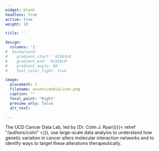 ```yaml
---
widget: blank 
headless: true 
active: true
weight: 10

title: ''

design:
  columns: '1'
#  background:
#    gradient_start: '#1565c0'
#    gradient_end: '#15bbc0'
#    gradient_angle: 90
#    text_color_light: true

image:
  placement: 1
  filename: assets/media/icon.png
  caption: ""
  focal_point: "Right"
  preview_only: false
  alt_text: 
  
---
```


The UCD Cancer Data Lab, led by [Dr. Colm J. Ryan]({{< relref "/authors/colm" >}}), use large-scale data analysis to understand how genetic variation in cancer alters molecular interaction networks and to identify ways to target these alterations therapeutically.  





